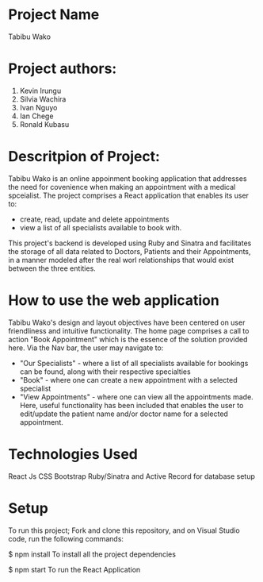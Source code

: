 
# Project Name
Tabibu Wako

# Project authors:

1. Kevin Irungu
2. Silvia Wachira
3. Ivan Nguyo
3. Ian Chege
4. Ronald Kubasu

# Descritpion of Project:

Tabibu Wako is an online appoinment booking application that addresses the need for covenience when making an appointment with a medical spceialist. The project comprises a React application that enables its user to:
 - create, read, update and delete appointments
 - view a list of all specialists available to book with. 

This project's backend is developed using Ruby and Sinatra and facilitates the storage of all data related to Doctors, Patients and their Appointments, in a manner modeled after the real worl relationships that would exist between the three entities. 

# How to use the web application
Tabibu Wako's design and layout objectives have been centered on user friendliness and intuitive functionality. The home page comprises a call to action "Book Appointment" which is the essence of the solution provided here. 
Via the Nav bar, the user may navigate to:
- "Our Specialists" - where a list of all specialists available for bookings can be found, along with their respective specialties
- "Book" - where one can create a new appointment with a selected specialist
- "View Appointments" - where one can view all the appointments made. Here, useful functionality has been included that enables the user to edit/update the patient name and/or doctor name for a selected appointment.

# Technologies Used
React Js
CSS
Bootstrap
Ruby/Sinatra and Active Record for database setup

# Setup
To run this project;
Fork and clone this repository, and on Visual Studio code, run the following commands:

$ npm install 
To install all the project dependencies

$ npm start 
To run the React Application
